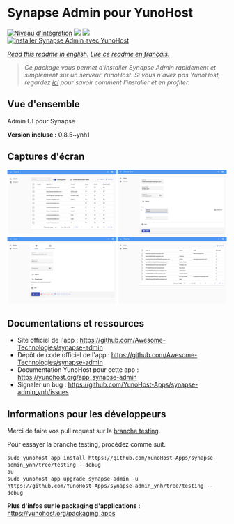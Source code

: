 # Synapse Admin pour YunoHost

[![Niveau d'intégration](https://dash.yunohost.org/integration/synapse-admin.svg)](https://dash.yunohost.org/appci/app/synapse-admin) ![](https://ci-apps.yunohost.org/ci/badges/synapse-admin.status.svg) ![](https://ci-apps.yunohost.org/ci/badges/synapse-admin.maintain.svg)  
[![Installer Synapse Admin avec YunoHost](https://install-app.yunohost.org/install-with-yunohost.svg)](https://install-app.yunohost.org/?app=synapse-admin)

*[Read this readme in english.](./README.md)*
*[Lire ce readme en français.](./README_fr.md)*

> *Ce package vous permet d'installer Synapse Admin rapidement et simplement sur un serveur YunoHost.
Si vous n'avez pas YunoHost, regardez [ici](https://yunohost.org/#/install) pour savoir comment l'installer et en profiter.*

## Vue d'ensemble

Admin UI pour Synapse

**Version incluse :** 0.8.5~ynh1



## Captures d'écran

![](./doc/screenshots/screenshots.jpg)

## Documentations et ressources

* Site officiel de l'app : https://github.com/Awesome-Technologies/synapse-admin
* Dépôt de code officiel de l'app : https://github.com/Awesome-Technologies/synapse-admin
* Documentation YunoHost pour cette app : https://yunohost.org/app_synapse-admin
* Signaler un bug : https://github.com/YunoHost-Apps/synapse-admin_ynh/issues

## Informations pour les développeurs

Merci de faire vos pull request sur la [branche testing](https://github.com/YunoHost-Apps/synapse-admin_ynh/tree/testing).

Pour essayer la branche testing, procédez comme suit.
```
sudo yunohost app install https://github.com/YunoHost-Apps/synapse-admin_ynh/tree/testing --debug
ou
sudo yunohost app upgrade synapse-admin -u https://github.com/YunoHost-Apps/synapse-admin_ynh/tree/testing --debug
```

**Plus d'infos sur le packaging d'applications :** https://yunohost.org/packaging_apps